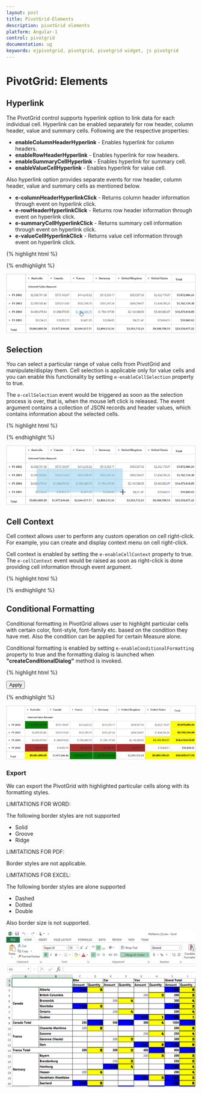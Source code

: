 ```yaml
---
layout: post
title: PivotGrid-Elements
description: pivotGrid elements
platform: Angular-1
control: pivotgrid
documentation: ug
keywords: ejpivotgrid, pivotgrid, pivotgrid widget, js pivotgrid 
---
```


# PivotGrid: Elements

## Hyperlink
The PivotGrid control supports hyperlink option to link data for each individual cell. Hyperlink can be enabled separately for row header, column header, value and summary cells. Following are the respective properties:

* **enableColumnHeaderHyperlink** - Enables hyperlink for column headers.
* **enableRowHeaderHyperlink** - Enables hyperlink for row headers.
* **enableSummaryCellHyperlink** - Enables hyperlink for summary cell.
* **enableValueCellHyperlink** - Enables hyperlink for value cell.

Also hyperlink option provides separate events for row header, column header, value and summary cells as mentioned below.
 
* **e-columnHeaderHyperlinkClick** - Returns column header information through event on hyperlink click.
* **e-rowHeaderHyperlinkClick** - Returns row header information through event on hyperlink click.
* **e-summaryCellHyperlinkClick** - Returns summary cell information through event on hyperlink click.
* **e-valueCellHyperlinkClick** - Returns value cell information through event on hyperlink click.

{% highlight html %}

<div ng-controller="PivotGridCtrl">
    <div id="PivotGrid1" ej-pivotgrid e-url="url" e-hyperlinksettings="hyperLinkSettings" e-valuecellhyperlinkclick="cellClick" e-rowheaderhyperlinkclick="cellClick" e-columnheaderhyperlinkclick="cellClick" e-summarycellhyperlinkclick="cellClick" />
</div>
<script>
    angular.module("PivotGridApp",["ejangular"]).controller('PivotGridCtrl', function ($scope) {
        //..
        $scope.hyperLinkSettings = {
            enableValueCellHyperlink: true,
            enableRowHeaderHyperlink: true,
            enableColumnHeaderHyperlink: true,
            enableSummaryCellHyperlink: true
        };
        $scope.cellClick = function (args) { alert("Cell click event is fired") };
    });
</script>

{% endhighlight %}

![](PivotGrid-Elements_images/hyperlink.png)

## Selection
You can select a particular range of value cells from PivotGrid and manipulate/display them. Cell selection is applicable only for value cells and you can enable this functionality by setting `e-enableCellSelection` property to true.

The `e-cellSelection` event would be triggered as soon as the selection process is over, that is, when the mouse left click is released. The event argument contains a collection of JSON records and header values, which contains information about the selected cells.

{% highlight html %}

<div ng-controller="PivotGridCtrl">
    <div id="PivotGrid1" ej-pivotgrid e-url="url" e-enableCellSelection="true" e-cellSelection="cellClick" />
</div>
<script>
    angular.module("PivotGridApp",["ejangular"]).controller('PivotGridCtrl', function ($scope) {
        //..
        $scope.cellClick = function(evt) {
            //This event lets you to perform required operation with the selected range of cells.
            cellvalue = evt.JSONRecords;
            rowheaders = evt.rowHeader;
            colheaders = evt.columnHeader;
        };
    });
</script>

{% endhighlight %}

![](PivotGrid-Elements_images/cellselection.png)

## Cell Context
Cell context allows user to perform any custom operation on cell right-click. For example, you can create and display context menu on cell right-click.

Cell context is enabled by setting the `e-enableCellContext` property to true. The `e-cellContext` event would be raised as soon as right-click is done providing cell information through event argument.

{% highlight html %}

<div ng-controller="PivotGridCtrl">
    <div id="PivotGrid1" ej-pivotgrid e-url="url" e-enableCellContext="true" e-cellContext="cellRightClick" />
</div>
<script>
    angular.module("PivotGridApp",["ejangular"]).controller('PivotGridCtrl', function ($scope) {
        //..
        $scope.cellRightClick = function(evt) {
            //You can write your code here
        };
    });
</script>

{% endhighlight %}

## Conditional Formatting
Conditional formatting in PivotGrid allows user to highlight particular cells with certain color, font-style, font-family etc. based on the condition they have met.  Also the condition can be applied for certain Measure alone.
  
Conditional formatting is enabled by setting `e-enableConditionalFormatting` property to true and the formatting dialog is launched when **"createConditionalDialog"** method is invoked.

{% highlight html %}

<div ng-controller="PivotGridCtrl">
    <div id="PivotGrid1" ej-pivotgrid e-enableConditionalFormatting="true" />
</div>
<button id="ApplyBtn" class="ang-pivotgrid" ej-button e-showroundedcorner="true" e-size="small" e-click="ApplyChanges">Apply</button>
<script>
    angular.module("PivotGridApp",["ejangular"]).controller('PivotGridCtrl', function ($scope) {
        ///...
        $scope.ApplyChanges = function (e) {
            var pivotGridObj = $('#PivotGrid1').data("ejPivotGrid");
            if (pivotGridObj.model.enableConditionalFormatting) {
                pivotGridObj.createConditionalDialog();
            }
        };
    });
</script>

{% endhighlight %}

![](PivotGrid-Elements_images/conditional.png)

### Export

We can export the PivotGrid with highlighted particular cells along with its formatting styles. 

LIMITATIONS FOR WORD:

The following border styles are not supported

* Solid
* Groove
* Ridge

LIMITATIONS FOR PDF:

Border styles are not applicable.

LIMITATIONS FOR EXCEL:

The following border styles are alone supported

* Dashed
* Dotted
* Double

Also border size is not supported.

![](PivotGrid-Elements_images/conditional_export.png)